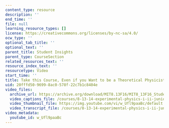 ```yaml
---
content_type: resource
description: ''
end_time: ''
file: null
learning_resource_types: []
license: https://creativecommons.org/licenses/by-nc-sa/4.0/
ocw_type: ''
optional_tab_title: ''
optional_text: ''
parent_title: Student Insights
parent_type: CourseSection
related_resources_text: ''
resource_index_text: ''
resourcetype: Video
start_time: ''
title: Take this Course, Even if you Want to be a Theoretical Physicist
uid: 20fffd50-9699-8ac0-578f-22c7b1c8404e
video_files:
  archive_url: https://archive.org/download/MIT8.13F16/MIT8_13F16_Students_Take_This_Course_300k.mp4
  video_captions_file: /courses/8-13-14-experimental-physics-i-ii-junior-lab-fall-2016-spring-2017/d996ca3b9f085169b533bbab4ea94043_w_Ufl9paaBc.vtt
  video_thumbnail_file: https://img.youtube.com/vi/w_Ufl9paaBc/default.jpg
  video_transcript_file: /courses/8-13-14-experimental-physics-i-ii-junior-lab-fall-2016-spring-2017/af9c30a5f600ace158a06e98908938a0_w_Ufl9paaBc.pdf
video_metadata:
  youtube_id: w_Ufl9paaBc
---
```

